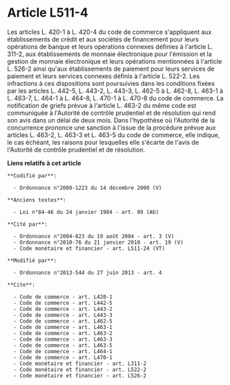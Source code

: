 # Article L511-4

Les articles L. 420-1 à L. 420-4 du code de commerce s'appliquent aux établissements de crédit et aux sociétés de financement
pour leurs opérations de banque et leurs opérations connexes définies à l'article L. 311-2, aux établissements de monnaie
électronique pour l'émission et la gestion de monnaie électronique et leurs opérations mentionnées à l'article L. 526-2 ainsi
qu'aux établissements de paiement pour leurs services de paiement et leurs services connexes définis à l'article L. 522-2.
Les infractions à ces dispositions sont poursuivies dans les conditions fixées par les articles L. 442-5, L. 443-2, L. 443-3,
L. 462-5 à L. 462-8, L. 463-1 à L. 463-7, L. 464-1 à L. 464-8, L. 470-1 à L. 470-8 du code de commerce. La notification de
griefs prévue à l'article L. 463-2 du même code est communiquée à l'Autorité de contrôle prudentiel et de résolution qui rend
son avis dans un délai de deux mois. Dans l'hypothèse où l'Autorité de la concurrence prononce une sanction à l'issue de la
procédure prévue aux articles L. 463-2, L. 463-3 et L. 463-5 du code de commerce, elle indique, le cas échéant, les raisons
pour lesquelles elle s'écarte de l'avis de l'Autorité de contrôle prudentiel et de résolution.

**Liens relatifs à cet article**

	**Codifié par**:

	  - Ordonnance n°2000-1223 du 14 décembre 2000 (V)

	**Anciens textes**:

	  - Loi n°84-46 du 24 janvier 1984 - art. 89 (Ab)

	**Cité par**:

	  - Ordonnance n°2004-823 du 19 août 2004 - art. 3 (V)
	  - Ordonnance n°2010-76 du 21 janvier 2010 - art. 19 (V)
	  - Code monétaire et financier - art. L511-24 (VT)

	**Modifié par**:

	  - Ordonnance n°2013-544 du 27 juin 2013 - art. 4

	**Cite**:

	  - Code de commerce - art. L420-1
	  - Code de commerce - art. L442-5
	  - Code de commerce - art. L443-2
	  - Code de commerce - art. L443-3
	  - Code de commerce - art. L462-5
	  - Code de commerce - art. L463-1
	  - Code de commerce - art. L463-2
	  - Code de commerce - art. L463-3
	  - Code de commerce - art. L463-5
	  - Code de commerce - art. L464-1
	  - Code de commerce - art. L470-1
	  - Code monétaire et financier - art. L311-2
	  - Code monétaire et financier - art. L522-2
	  - Code monétaire et financier - art. L526-2
